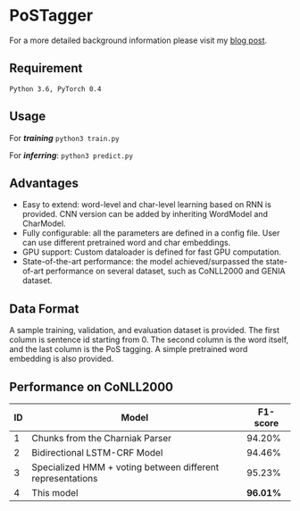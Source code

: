 # PoSTagger
For a more detailed background information please visit my [blog post]().
## Requirement
```
Python 3.6, PyTorch 0.4
```
## Usage
For ***training***
`python3 train.py`

For ***inferring***:
`python3 predict.py`

## Advantages
* Easy to extend: word-level and char-level learning based on RNN is provided. CNN version can be added by inheriting WordModel and CharModel.
* Fully configurable: all the parameters are defined in a config file. User can use different pretrained word and char embeddings.
* GPU support: Custom dataloader is defined for fast GPU computation.
* State-of-the-art performance: the model achieved/surpassed the state-of-art performance on several dataset, such as CoNLL2000 and GENIA dataset.


## Data Format
A sample training, validation, and evaluation dataset is provided. The first column is sentence id starting from 0. The second column is the word itself, and the last column is the PoS tagging. A simple pretrained word embedding is also provided.

## Performance on CoNLL2000
|ID| Model |F1-score   
|---|--------- | --------
|1| Chunks from the Charniak Parser | 94.20%
|2| Bidirectional LSTM-CRF Model | 94.46%
|3| Specialized HMM + voting between different representations |  95.23%
|4| This model | **96.01%** 
